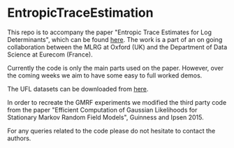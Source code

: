 # EntropicTraceEstimation

This repo is to accompany the paper "Entropic Trace Estimates for Log Determinants", which can be found [here](https://arxiv.org/abs/1704.07223). The work is a part of an on going collaboration between the MLRG at Oxford (UK) and the Department of Data Science at Eurecom (France).

Currently the code is only the main parts used on the paper. However, over the coming weeks we aim to have some easy to full worked demos.

The UFL datasets can be downloaded from [here](https://www.cise.ufl.edu/research/sparse/matrices/).

In order to recreate the GMRF experiments we modified the third party code from the paper "Efficient Computation of Gaussian Likelihoods for Stationary Markov Random Field Models", Guinness and Ipsen 2015. 

For any queries related to the code please do not hesitate to contact the authors.
